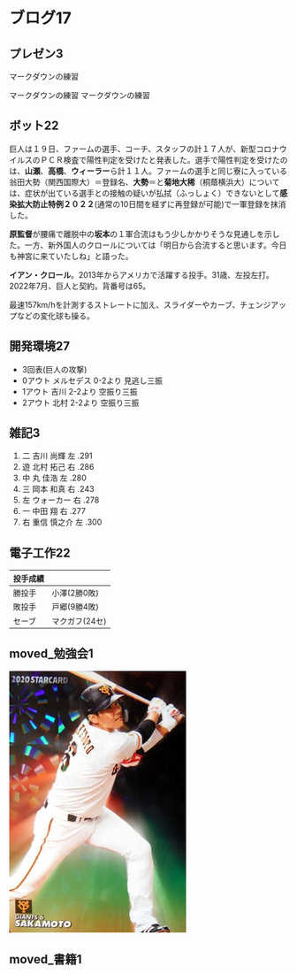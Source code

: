 # ブログ17
## プレゼン3
マークダウンの練習

マークダウンの練習
マークダウンの練習
## ボット22
巨人は１９日、ファームの選手、コーチ、スタッフの計１７人が、新型コロナウイルスのＰＣＲ検査で陽性判定を受けたと発表した。選手で陽性判定を受けたのは、**山瀬**、**高橋**、**ウィーラー**ら計１１人。ファームの選手と同じ寮に入っている翁田大勢（関西国際大）＝登録名、**大勢**＝と**菊地大稀**（桐蔭横浜大）については、症状が出ている選手との接触の疑いが払拭（ふっしょく）できないとして**感染拡大防止特例２０２２**(通常の10日間を経ずに再登録が可能)で一軍登録を抹消した。

**原監督**が腰痛で離脱中の**坂本**の１軍合流はもう少しかかりそうな見通しを示した。一方、新外国人のクロールについては「明日から合流すると思います。今日も神宮に来ていたしね」と語った。

**イアン・クロール**。2013年からアメリカで活躍する投手。31歳、左投左打。2022年7月、巨人と契約。背番号は65。

最速157km/hを計測するストレートに加え、スライダーやカーブ、チェンジアップなどの変化球も操る。
## 開発環境27
- 3回表(巨人の攻撃)
- 0アウト メルセデス 0-2より 見逃し三振
- 1アウト 吉川 2-2より 空振り三振
- 2アウト 北村 2-2より 空振り三振
## 雑記3
1. 二 吉川 尚輝 左 .291
2. 遊 北村 拓己 右 .286
3. 中 丸 佳浩 左 .280
4. 三 岡本 和真 右 .243
5. 左 ウォーカー 右 .278
6. 一 中田 翔 右 .277
7. 右 重信 慎之介 左 .300
## 電子工作22
|投手成績| |
|--|--
|勝投手|小澤(2勝0敗)
|敗投手|戸郷(9勝4敗)
|セーブ|マクガフ(24セ)
## moved_勉強会1
![坂本選手](img/sakamoto.jpg)
## moved_書籍1
